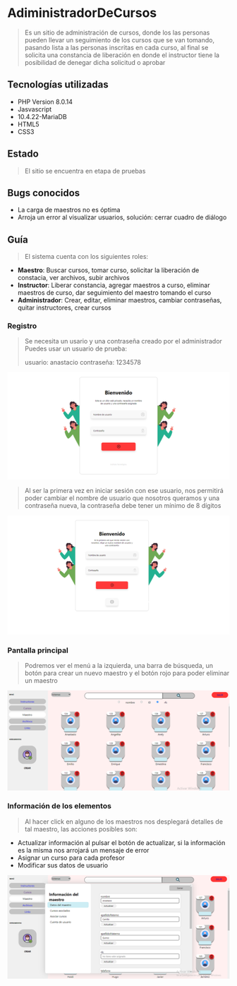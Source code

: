 # AdiministradorDeCursos
> Es un sitio de administración de cursos, donde los las personas pueden llevar un seguimiento de los cursos que se van tomando, pasando lista a las personas inscritas en cada curso, al final se solicita una constancia de liberación en donde el instructor tiene la posibilidad de denegar dicha solicitud o aprobar
## Tecnologías utilizadas
* PHP Version 8.0.14
* Jasvascript
* 10.4.22-MariaDB
* HTML5
* CSS3
## Estado
> El sitio se encuentra en etapa de pruebas
## Bugs conocidos
* La carga de maestros no es óptima
* Arroja un error al visualizar usuarios, solución: cerrar cuadro de diálogo
## Guía
> El sistema cuenta con los siguientes roles:
* **Maestro**: Buscar cursos, tomar curso, solicitar la liberación de constacia, ver archivos, subir archivos
* **Instructor**: Liberar constancia, agregar maestros a curso, eliminar maestros de curso, dar seguimiento del maestro tomando el curso
* **Administrador**: Crear, editar, eliminar maestros, cambiar contraseñas, quitar instructores, crear cursos
### Registro
> Se necesita un usario y una contraseña creado por el administrador
> Puedes usar un usuario de prueba:
> 
> usuario: anastacio contraseña: 1234578

<img src="https://github.com/GersonVis/AdiministradorDeCursos/blob/master/recursos/inicio.PNG?raw=true"></img>

> Al ser la primera vez en iniciar sesión con ese usuario, nos permitirá poder cambiar el nombre de usuario que nosotros queramos y una contraseña nueva, la contraseña debe tener un mínimo de 8 dígitos

<img src="https://github.com/GersonVis/AdiministradorDeCursos/blob/master/recursos/Captura.PNG?raw=true"></img>

### Pantalla principal
> Podremos ver el menú a la izquierda, una barra de búsqueda, un botón para crear un nuevo maestro y el botón rojo para poder eliminar un maestro

<img src="https://github.com/GersonVis/AdiministradorDeCursos/blob/master/recursos/inicio%20portal.PNG?raw=true"></img>
### Información de los elementos
> Al hacer click en alguno de los maestros nos desplegará detalles de tal maestro, las acciones posibles son:
* Actualizar información al pulsar el botón de actualizar, si la información es la misma nos arrojará un mensaje de error
* Asignar un curso para cada profesor
* Modificar sus datos de usuario

<img src="https://github.com/GersonVis/AdiministradorDeCursos/blob/master/recursos/informacion%20maestro.PNG?raw=true"></img>

